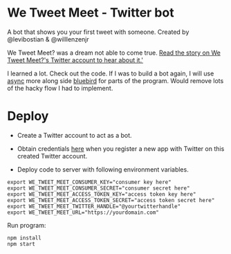 # We Tweet Meet - Twitter bot

A bot that shows you your first tweet with someone. Created by @levibostian & @willlenzenjr

We Tweet Meet? was a dream not able to come true. [Read the story on We Tweet Meet?'s Twitter account to hear about it.'](https://twitter.com/wetweetmeet)

I learned a lot. Check out the code. If I was to build a bot again, I will use [async](https://github.com/caolan/async) more along side [bluebird](https://github.com/petkaantonov/bluebird) for parts of the program. Would remove lots of the hacky flow I had to implement. 

# Deploy

* Create a Twitter account to act as a bot.

* Obtain credentials [here](https://apps.twitter.com/) when you register a new app with Twitter on this created Twitter account.

* Deploy code to server with following environment variables.

```
export WE_TWEET_MEET_CONSUMER_KEY="consumer key here"
export WE_TWEET_MEET_CONSUMER_SECRET="consumer secret here"
export WE_TWEET_MEET_ACCESS_TOKEN_KEY="access token key here"
export WE_TWEET_MEET_ACCESS_TOKEN_SECRET="access token secret here"
export WE_TWEET_MEET_TWITTER_HANDLE="@yourtwitterhandle"
export WE_TWEET_MEET_URL="https://yourdomain.com"
```

Run program:

```
npm install
npm start
```
